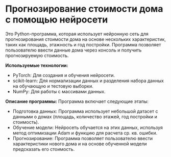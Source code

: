 # Прогнозирование стоимости дома с помощью нейросети
Это Python-программа, которая использует нейронную сеть для прогнозирования стоимости дома на основе нескольких характеристик, таких как площадь, этажность и год постройки. Программа позволяет пользователю ввести данные дома через консоль и получить прогнозируемую стоимость.

**Используемые технологии:**
* PyTorch: Для создания и обучения нейросети.
* scikit-learn: Для нормализации данных и разделения набора данных на обучающую и тестовую выборки.
* NumPy: Для работы с массивами данных.


**Описание программы:**
Программа включает следующие этапы:
* Подготовка данных: Программа использует небольшой датасет с данными о домах (площадь, количество этажей, год постройки и стоимость).
* Обучение модели: Нейросеть обучается на этих данных, используя метод оптимизации Adam и функцию для расчета ср. кв. ошибки.
* Прогнозирование: Программа позволяет пользователю ввести характеристики нового дома и на основе обученной модели предсказать его стоимость.
